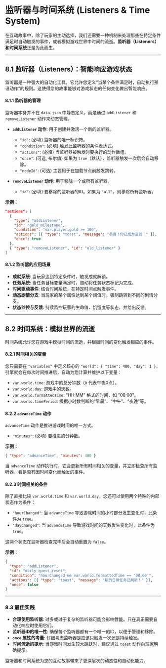 # 监听器与时间系统 (Listeners & Time System)

在互动故事中，除了玩家的主动选择，我们还需要一种机制来处理那些在特定条件满足时自动触发的事件，或者模拟游戏世界中时间的流逝。**监听器（Listeners）**和**时间系统**正是为此而生。

---

## 8.1 监听器（Listeners）：智能响应游戏状态

监听器是一种强大的自动化工具，它允许您定义“当某个条件满足时，自动执行预设动作”的规则。这使得您的故事能够对游戏状态的任何变化做出智能响应。

#### 8.1.1 监听器的管理

监听器本身并不在 `data.json` 中静态定义，而是通过 `addListener` 和 `removeListener` 动作来动态管理。

*   **`addListener` 动作**: 用于创建并激活一个新的监听器。
    *   `"id"`: (必填) 监听器的唯一标识符。
    *   `"condition"`: (必填) 触发此监听器的条件表达式。
    *   `"actions"`: (必填) 当监听器被触发时要执行的动作数组。
    *   `"once"`: (可选, 布尔值) 如果为 `true`（默认），监听器触发一次后会自动移除。
    *   `"nodeId"`: (可选) 主要用于在加载节点前触发跳转。

*   **`removeListener` 动作**: 用于移除一个或所有监听器。
    *   `"id"`: (必填) 要移除的监听器的ID。如果为 `"all"`，则移除所有监听器。

**示例：**
```json
"actions": [
  { 
    "type": "addListener", 
    "id": "gold_milestone", 
    "condition": "var.player.gold >= 100", 
    "actions": [{ "type": "toast", "message": "恭喜！你已成为富翁！" }],
    "once": true
  },
  { "type": "removeListener", "id": "old_listener" }
]
```

#### 8.1.2 监听器的应用场景

*   **成就系统**: 当玩家达到特定条件时，触发成就解锁。
*   **任务系统**: 当任务目标变量满足时，自动将任务状态标记为完成。
*   **时间驱动事件**: 结合时间系统，在特定时间点触发事件。
*   **动态剧情分支**: 当玩家的某个属性达到某个阈值时，强制跳转到不同的剧情分支。
*   **状态监控与反馈**: 持续监控玩家的生命值、饥饿度等状态，并给出反馈。

---

## 8.2 时间系统：模拟世界的流逝

时间系统允许您在游戏中模拟时间的流逝，并根据时间的变化触发相应的事件。

#### 8.2.1 时间相关的变量

您只需要在 `"variables"` 中定义核心的 `"world": { "time": 480, "day": 1 }`，引擎就会在每次时间推进后，自动为您计算并维护以下变量：
*   `var.world.time`: 游戏中的总分钟数（`0` 代表午夜0点）。
*   `var.world.day`: 游戏中的天数。
*   `var.world.formattedTime`: "HH:MM" 格式的时间，如 "08:00"。
*   `var.world.timePeriod`: 根据小时数判断的“早晨”、“中午”、“夜晚”等。

#### 8.2.2 `advanceTime` 动作

`advanceTime` 动作是推进游戏时间的唯一方式。

*   `"minutes"`: (必填) 要推进的分钟数。

**示例：**
```json
{ "type": "advanceTime", "minutes": 480 }
```
当 `advanceTime` 动作执行时，它会更新所有时间相关的变量，并立即检查所有监听器，看是否有因时间变化而触发的事件。

#### 8.2.3 时间相关的条件

除了直接比较 `var.world.time` 和 `var.world.day`，您还可以使用两个特殊的内部状态作为条件：

*   `"hourChanged"`: 当 `advanceTime` 导致游戏时间的小时部分发生变化时，此条件为 `true`。
*   `"dayChanged"`: 当 `advanceTime` 导致游戏时间的天数发生变化时，此条件为 `true`。

这两个状态在监听器检查完毕后会自动重置为 `false`。

**示例：**
```json
{ 
  "type": "addListener", 
  "id": "daily_quest_reset", 
  "condition": "hourChanged && var.world.formattedTime == '08:00'", 
  "actions": [{ "type": "toast", "message": "新的日常任务已刷新！" }],
  "once": false
}
```

---

### 8.3 最佳实践

*   **合理使用监听器**: 过多或过于复杂的监听器可能会影响性能。只在真正需要自动化响应时使用它们。
*   **监听器ID的唯一性**: 确保每个监听器都有一个唯一的ID，以便于管理和移除。
*   **`once` 属性的考量**: 仔细考虑监听器是应该只触发一次还是持续触发。
*   **时间流逝的提示**: 当游戏时间发生较大跳跃时，建议通过 `toast` 动作向玩家明确提示。

监听器和时间系统为您的互动故事带来了更深层次的动态性和自动化能力。
